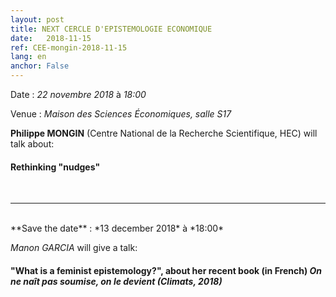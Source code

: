 ```yaml
---
layout: post
title: NEXT CERCLE D'EPISTEMOLOGIE ECONOMIQUE
date:   2018-11-15
ref: CEE-mongin-2018-11-15
lang: en
anchor: False
---
```


<i class="fas fa-table"></i> Date : *22 novembre 2018* à *18:00*

<i class="fas fa-map-marked"></i> Venue : *Maison des Sciences Économiques, salle S17*

**Philippe MONGIN** (Centre National de la Recherche Scientifique, HEC) will talk about: 
#### **Rethinking "nudges"**
<!--more-->
<br>
<hr />
<br>
**Save the date** : *13 december 2018* à *18:00*

*Manon GARCIA* will give a talk:
#### "What is a feminist epistemology?", about her recent book (in French) *On ne naît pas soumise, on le devient (Climats, 2018)*
